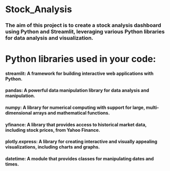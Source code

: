 # Stock_Analysis
### The aim of this project is to create a stock analysis dashboard using Python and Streamlit, leveraging various Python libraries for data analysis and visualization.

# Python libraries used in your code:

#### streamlit: A framework for building interactive web applications with Python.
#### pandas: A powerful data manipulation library for data analysis and manipulation.
#### numpy: A library for numerical computing with support for large, multi-dimensional arrays and mathematical functions.
#### yfinance: A library that provides access to historical market data, including stock prices, from Yahoo Finance.
#### plotly.express: A library for creating interactive and visually appealing visualizations, including charts and graphs.
#### datetime: A module that provides classes for manipulating dates and times.
